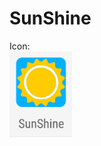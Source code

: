 # SunShine

Icon:
<br>
<img src="https://github.com/BrandonQi/SunShine/blob/master/demo_pic/icon.png" width="100"/>
